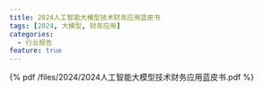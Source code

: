 ```yaml
---
title: 2024人工智能大模型技术财务应用蓝皮书
tags: [2024, 大模型, 财务应用]
categories:
  - 行业报告
feature: true
---
```


{% pdf /files/2024/2024人工智能大模型技术财务应用蓝皮书.pdf %}